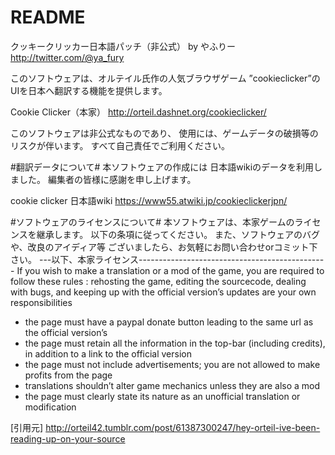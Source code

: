 # README #
クッキークリッカー日本語パッチ（非公式）
by やふりー　 http://twitter.com/@ya_fury

このソフトウェアは、オルテイル氏作の人気ブラウザゲーム
”cookieclicker”のUIを日本へ翻訳する機能を提供します。

Cookie Clicker（本家）
http://orteil.dashnet.org/cookieclicker/

このソフトウェアは非公式なものであり、
使用には、ゲームデータの破損等のリスクが伴います。
すべて自己責任でご利用ください。

#翻訳データについて#
本ソフトウェアの作成には
日本語wikiのデータを利用しました。
編集者の皆様に感謝を申し上げます。

cookie clicker 日本語wiki
https://www55.atwiki.jp/cookieclickerjpn/

#ソフトウェアのライセンスについて#
本ソフトウェアは、本家ゲームのライセンスを継承します。
以下の条項に従ってください。
また、ソフトウェアのバグや、改良のアイディア等
ございましたら、お気軽にお問い合わせorコミット下さい。
---以下、本家ライセンス-----------------------------------------------
If you wish to make a translation or a mod of the game, you are required to follow these rules :
rehosting the game, editing the sourcecode, dealing with bugs, and keeping up with the official version’s updates are your own responsibilities

- the page must have a paypal donate button leading to the same url as the official version’s
- the page must retain all the information in the top-bar (including credits), in addition to a link to the official version
- the page must not include advertisements; you are not allowed to make profits from the page
- translations shouldn’t alter game mechanics unless they are also a mod
- the page must clearly state its nature as an unofficial translation or modification

[引用元]
http://orteil42.tumblr.com/post/61387300247/hey-orteil-ive-been-reading-up-on-your-source




